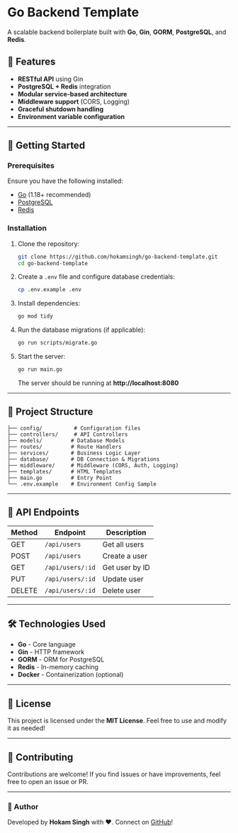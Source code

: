 # Go Backend Template

A scalable backend boilerplate built with **Go**, **Gin**, **GORM**, **PostgreSQL**, and **Redis**.

## 🚀 Features

- **RESTful API** using Gin
- **PostgreSQL + Redis** integration
- **Modular service-based architecture**
- **Middleware support** (CORS, Logging)
- **Graceful shutdown handling**
- **Environment variable configuration**

---

## 📌 Getting Started

### Prerequisites

Ensure you have the following installed:

- [Go](https://go.dev/doc/install) (1.18+ recommended)
- [PostgreSQL](https://www.postgresql.org/download/)
- [Redis](https://redis.io/download/)

### Installation

1. Clone the repository:

   ```bash
   git clone https://github.com/hokamsingh/go-backend-template.git
   cd go-backend-template
   ```

2. Create a `.env` file and configure database credentials:

   ```bash
   cp .env.example .env
   ```

3. Install dependencies:

   ```bash
   go mod tidy
   ```

4. Run the database migrations (if applicable):

   ```bash
   go run scripts/migrate.go
   ```

5. Start the server:

   ```bash
   go run main.go
   ```

   The server should be running at **http://localhost:8080**

---

## 📂 Project Structure

```
├── config/          # Configuration files
├── controllers/     # API Controllers
├── models/         # Database Models
├── routes/         # Route Handlers
├── services/       # Business Logic Layer
├── database/       # DB Connection & Migrations
├── middleware/     # Middleware (CORS, Auth, Logging)
├── templates/      # HTML Templates
├── main.go         # Entry Point
└── .env.example    # Environment Config Sample
```

---

## 📡 API Endpoints

| Method | Endpoint       | Description          |
|--------|---------------|----------------------|
| GET    | `/api/users`  | Get all users       |
| POST   | `/api/users`  | Create a user       |
| GET    | `/api/users/:id` | Get user by ID |
| PUT    | `/api/users/:id` | Update user  |
| DELETE | `/api/users/:id` | Delete user  |

---

## 🛠 Technologies Used

- **Go** - Core language
- **Gin** - HTTP framework
- **GORM** - ORM for PostgreSQL
- **Redis** - In-memory caching
- **Docker** - Containerization (optional)

---

## 📝 License

This project is licensed under the **MIT License**. Feel free to use and modify it as needed!

---

## 🤝 Contributing

Contributions are welcome! If you find issues or have improvements, feel free to open an issue or PR.

---

### 🎯 Author

Developed by **Hokam Singh** with ❤️. Connect on [GitHub](https://github.com/hokamsingh)!

